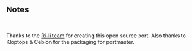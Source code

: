 ## Notes
<br/>

Thanks to the [Ri-li team](https://ri-li.sourceforge.net/index.html) for creating this open source port.  Also thanks to Kloptops & Cebion for the packaging for portmaster.
<br/>

